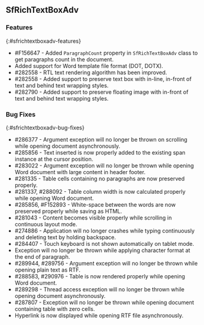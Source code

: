 ## SfRichTextBoxAdv

### Features
{:#sfrichtextboxadv-features}

* \#F156647 - Added `ParagraphCount` property in `SfRichTextBoxAdv` class to get paragraphs count in the document.
* Added support for Word template file format (DOT, DOTX).
* \#282558 - RTL text rendering algorithm has been improved.
* \#282558 - Added support to preserve text box with in-line, in-front of text and behind text wrapping styles.
* \#282790 - Added support to preserve floating image with in-front of text and behind text wrapping styles.

### Bug Fixes
{:#sfrichtextboxadv-bug-fixes}

* \#286377 - Argument exception will no longer be thrown on scrolling while opening document asynchronously.
* \#285856 - Text inserted is now properly added to the existing span instance at the cursor position.
* \#283022 - Argument exception will no longer be thrown while opening Word document with large content in header footer.
* \#281335 - Table cells containing no paragraphs are now preserved properly.
* \#281337, \#288092 - Table column width is now calculated properly while opening Word document.
* \#285856, \#F152893 - White-space between the words are now preserved properly while saving as HTML.
* \#281043 - Content becomes visible properly while scrolling in continuous layout mode.
* \#274886 - Application will no longer crashes while typing continuously and deleting text by holding backspace.
* \#284407 - Touch keyboard is not shown automatically on tablet mode.
* Exception will no longer be thrown while applying character format at the end of paragraph.
* \#289944, \#289756 - Argument exception will no longer be thrown while opening plain text as RTF.
* \#288583, \#290976 - Table is now rendered properly while opening Word document.
* \#289298 - Thread access exception will no longer be thrown while opening document asynchronously.
* \#287807 - Exception will no longer be thrown while opening document containing table with zero cells.
* Hyperlink is now displayed while opening RTF file asynchronously.